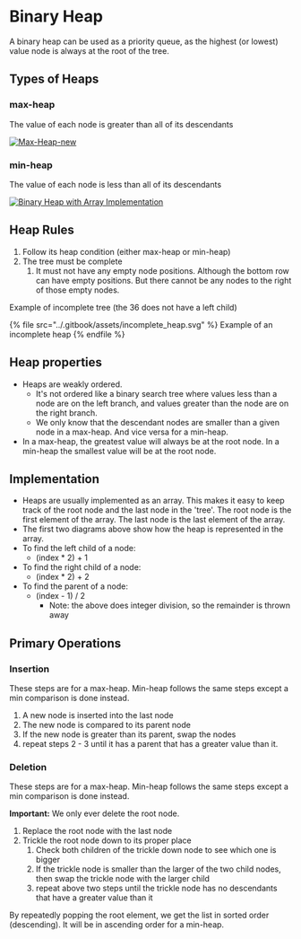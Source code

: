 # Binary Heap

A binary heap can be used as a priority queue, as the highest (or lowest) value node is always at the root of the tree.

## Types of Heaps

### max-heap

The value of each node is greater than all of its descendants

[![Max-Heap-new](https://upload.wikimedia.org/wikipedia/commons/thumb/c/c4/Max-Heap-new.svg/256px-Max-Heap-new.svg.png)](https://commons.wikimedia.org/wiki/File:Max-Heap-new.svg)

### min-heap

The value of each node is less than all of its descendants

[![Binary Heap with Array Implementation](https://upload.wikimedia.org/wikipedia/commons/thumb/c/c4/Binary\_Heap\_with\_Array\_Implementation.JPG/512px-Binary\_Heap\_with\_Array\_Implementation.JPG)](https://commons.wikimedia.org/wiki/File:Binary\_Heap\_with\_Array\_Implementation.JPG)

## Heap Rules

1. Follow its heap condition (either max-heap or min-heap)
2. The tree must be complete
   1. It must not have any empty node positions. Although the bottom row can have empty positions. But there cannot be any nodes to the right of those empty nodes.

Example of incomplete tree (the 36 does not have a left child)

{% file src="../.gitbook/assets/incomplete_heap.svg" %}
Example of an incomplete heap
{% endfile %}

## Heap properties

* Heaps are weakly ordered.
  * It's not ordered like a binary search tree where values less than a node are on the left branch, and values greater than the node are on the right branch.
  * We only know that the descendant nodes are smaller than a given node in a max-heap. And vice versa for a min-heap.
* In a max-heap, the greatest value will always be at the root node. In a min-heap the smallest value will be at the root node.

## Implementation

* Heaps are usually implemented as an array. This makes it easy to keep track of the root node and the last node in the 'tree'. The root node is the first element of the array. The last node is the last element of the array.
* The first two diagrams above show how the heap is represented in the array.
* To find the left child of a node:
  * (index \* 2) + 1
* To find the right child of a node:
  * (index \* 2) + 2
* To find the parent of a node:
  * (index - 1) / 2
    * Note: the above does integer division, so the remainder is thrown away

## Primary Operations

### Insertion

These steps are for a max-heap. Min-heap follows the same steps except a min comparison is done instead.

1. A new node is inserted into the last node
2. The new node is compared to its parent node
3. If the new node is greater than its parent, swap the nodes
4. repeat steps 2 - 3 until it has a parent that has a greater value than it.

### Deletion

These steps are for a max-heap. Min-heap follows the same steps except a min comparison is done instead.

**Important:** We only ever delete the root node.

1. Replace the root node with the last node
2. Trickle the root node down to its proper place
   1. Check both children of the trickle down node to see which one is bigger
   2. If the trickle node is smaller than the larger of the two child nodes, then swap the trickle node with the larger child
   3. repeat above two steps until the trickle node has no descendants that have a greater value than it

By repeatedly popping the root element, we get the list in sorted order (descending). It will be in ascending order for a min-heap.
